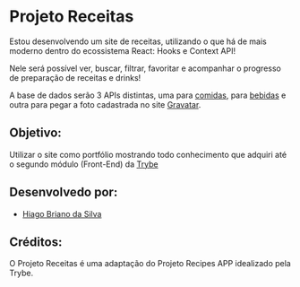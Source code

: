 # Projeto Receitas

Estou desenvolvendo um site de receitas, utilizando o que há de mais moderno dentro do ecossistema React: Hooks e Context API!

Nele será possível ver, buscar, filtrar, favoritar e acompanhar o progresso de preparação de receitas e drinks!

A base de dados serão 3 APIs distintas, uma para [comidas](https://www.themealdb.com/api.php), para [bebidas](https://www.thecocktaildb.com/api.php) e outra para pegar a foto cadastrada no site [Gravatar](https://pt.gravatar.com/).

## Objetivo:

Utilizar o site como portfólio mostrando todo conhecimento que adquiri até o segundo módulo (Front-End) da [Trybe](https://www.betrybe.com/)

## Desenvolvedo por:

- [Hiago Briano da Silva](https://www.linkedin.com/in/hiago-briano/)

## Créditos:

O Projeto Receitas é uma adaptação do Projeto Recipes APP idealizado pela Trybe.
